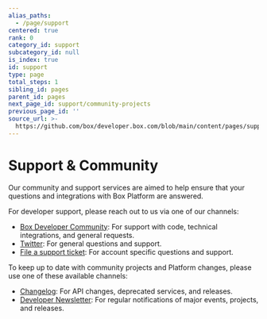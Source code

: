 ```yaml
---
alias_paths:
  - /page/support
centered: true
rank: 0
category_id: support
subcategory_id: null
is_index: true
id: support
type: page
total_steps: 1
sibling_id: pages
parent_id: pages
next_page_id: support/community-projects
previous_page_id: ''
source_url: >-
  https://github.com/box/developer.box.com/blob/main/content/pages/support/index.md
---
```

# Support & Community

Our community and support services are aimed to help ensure that your questions
and integrations with Box Platform are answered.

For developer support, please reach out to us via one of our channels:

- [Box Developer Community][forum]: For support with code, technical integrations, and general requests.
- [Twitter][twitter]: For general questions and support.
- [File a support ticket][support]: For account specific questions and support.

To keep up to date with community projects and Platform changes, please use
one of these available channels:

- [Changelog](page://changelog): For API changes, deprecated services, and releases.
- [Developer Newsletter](page://newsletter): For regular notifications of major events, projects, and releases.

<!-- i18n-enable localize-links -->

[forum]: https://community.box.com/
[twitter]: https://twitter.com/BoxPlatform
[support]: https://support.box.com/hc/en-us/requests/new
<!-- i18n-disable localize-links -->